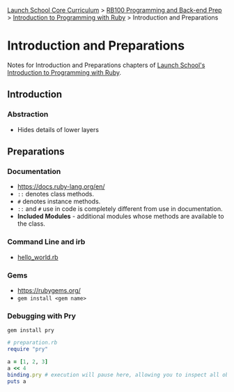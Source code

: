 [Launch School Core Curriculum][readme] >
[RB100 Programming and Back-end Prep][rb100] >
[Introduction to Programming with Ruby][intro-notes] >
Introduction and Preparations

# Introduction and Preparations

Notes for Introduction and Preparations chapters of [Launch School's][launch-school] [Introduction to Programming with Ruby][intro-to-ruby].

## Introduction

### Abstraction

- Hides details of lower layers

## Preparations

### Documentation

- https://docs.ruby-lang.org/en/
- `::` denotes class methods.
- `#` denotes instance methods.
- `::` and `#` use in code is completely different from use in documentation.
- **Included Modules** - additional modules whose methods are available to the class.

### Command Line and irb

- [hello_world.rb](hello_world.rb)

### Gems

- https://rubygems.org/
- `gem install <gem name>`

### Debugging with Pry

`gem install pry`

```ruby
# preparation.rb
require "pry"

a = [1, 2, 3]
a << 4
binding.pry # execution will pause here, allowing you to inspect all objects
puts a
```

<!-- internal links -->

[intro-notes]: /books/introduction_to_programming_with_ruby/contents.md
[rb100]: /rb100/notes.md
[readme]: /README.md

<!-- external links -->

[intro-to-ruby]: https://launchschool.com/books/ruby
[launch-school]: https://launchschool.com
